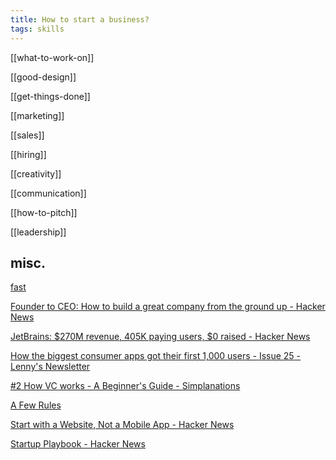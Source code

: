 ```yaml
---
title: How to start a business? 
tags: skills 
---
```



[[what-to-work-on]]

[[good-design]]

[[get-things-done]]

[[marketing]]

[[sales]]

[[hiring]]

[[creativity]]

[[communication]]

[[how-to-pitch]]

[[leadership]]

## misc. 

[fast](https://patrickcollison.com/fast)

[Founder to CEO: How to build a great company from the ground up - Hacker News](https://news.ycombinator.com/item?id=17446839)

[JetBrains: $270M revenue, 405K paying users, $0 raised - Hacker News](https://news.ycombinator.com/item?id=21796793)

[How the biggest consumer apps got their first 1,000 users - Issue 25 - Lenny's Newsletter](https://www.lennyrachitsky.com/p/how-the-biggest-consumer-apps-got)

[#2 How VC works - A Beginner's Guide - Simplanations](https://simplanations.substack.com/p/2-how-vc-works-a-beginners-guide)

[A Few Rules](https://www.collaborativefund.com/blog/a-few-rules/)

[Start with a Website, Not a Mobile App - Hacker News](https://news.ycombinator.com/item?id=18824993)

[Startup Playbook - Hacker News](https://news.ycombinator.com/item?id=10514729)



